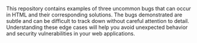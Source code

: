 This repository contains examples of three uncommon bugs that can occur in HTML and their corresponding solutions.  The bugs demonstrated are subtle and can be difficult to track down without careful attention to detail.  Understanding these edge cases will help you avoid unexpected behavior and security vulnerabilities in your web applications.